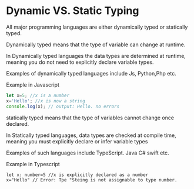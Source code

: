 # Dynamic VS. Static Typing
All major programming languages are either dynamically typed or statically typed.

Dynamically typed means that the type of variable can change at runtime.

In Dynamically typed languages the data types are determined  at runtime, meaning you do not need to explicitly declare variable types.

Examples of dynamically typed languages include Js, Python,Php etc.

Example in Javascript

```js
let x=5; //x is a number
x='Hello'; //x is now a string
console.log(x); // output: Hello. no errors
```

statically typed means that the type of variables cannot change once declared.

In Statically typed languages, data types are checked at compile time, meaning you must explicitly declare or infer variable types

Examples of such languages include TypeScript. Java C# swift etc.

Example in Typescript

```Ts
let x: number=5 //x is explicitly declared as a number
x="Hello" // Error: Tpe "Steing is not assignable to type number.
```
